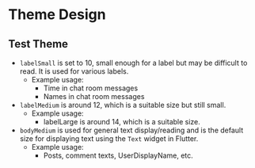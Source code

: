 # Theme Design

## Test Theme

- `labelSmall` is set to 10, small enough for a label but may be difficult to read. It is used for various labels.
    - Example usage:
        - Time in chat room messages
        - Names in chat room messages
- `labelMedium` is around 12, which is a suitable size but still small.
    - Example usage:
        - labelLarge is around 14, which is a suitable size.
- `bodyMedium` is used for general text display/reading and is the default size for displaying text using the `Text` widget in Flutter.
    - Example usage:
        - Posts, comment texts, UserDisplayName, etc.
